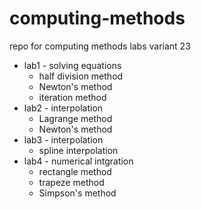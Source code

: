# computing-methods
repo for computing methods labs variant 23

- lab1 - solving equations
   - half division method
   - Newton's method
   - iteration method
- lab2 - interpolation
   - Lagrange method
   - Newton's method
- lab3 - interpolation
   - spline interpolation
- lab4 - numerical intgration
   - rectangle method
   - trapeze method
   - Simpson's method
